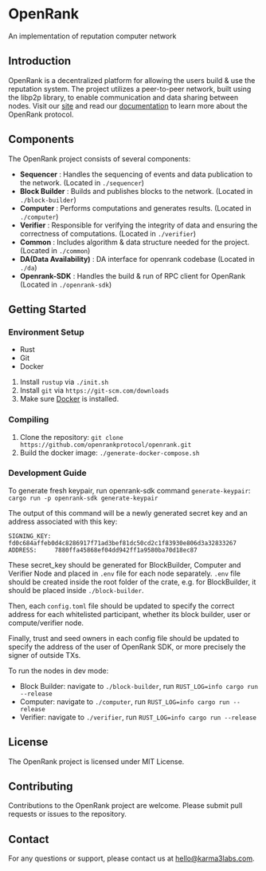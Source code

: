 # OpenRank

An implementation of reputation computer network


## Introduction

OpenRank is a decentralized platform for allowing the users build & use the reputation system. The project utilizes a peer-to-peer network, built using the libp2p library, to enable communication and data sharing between nodes.
Visit our [site](https://openrank.com/) and read our [documentation](https://docs.openrank.com/) to learn more about the OpenRank protocol.

## Components

The OpenRank project consists of several components:

- **Sequencer** : Handles the sequencing of events and data publication to the network. (Located in `./sequencer`)
- **Block Builder** : Builds and publishes blocks to the network. (Located in `./block-builder`)
- **Computer** : Performs computations and generates results. (Located in `./computer`)
- **Verifier** : Responsible for verifying the integrity of data and ensuring the correctness of computations. (Located in `./verifier`)
- **Common** : Includes algorithm & data structure needed for the project.  (Located in `./common`)
- **DA(Data Availability)** : DA interface for openrank codebase (Located in `./da`)
- **Openrank-SDK** : Handles the build & run of RPC client for OpenRank (Located in `./openrank-sdk`)

## Getting Started

### Environment Setup
- Rust
- Git
- Docker

1. Install `rustup` via `./init.sh`
2. Install `git` via `https://git-scm.com/downloads`
3. Make sure [Docker](https://docker.com) is installed.

### Compiling
1. Clone the repository: `git clone https://github.com/openrankprotocol/openrank.git`
2. Build the docker image: `./generate-docker-compose.sh`

### Development Guide

To generate fresh keypair, run openrank-sdk command `generate-keypair`:
`cargo run -p openrank-sdk generate-keypair`

The output of this command will be a newly generated secret key and an address associated with this key:
```
SIGNING_KEY: fd0c684affeb0d4c8286917f71ad3bef81dc50cd2c1f83930e806d3a32833267
ADDRESS:     7880ffa45868ef04dd942ff1a9580ba70d18ec87
```

These secret_key should be generated for BlockBuilder, Computer and Verifier Node and placed in `.env` file for each node separately. `.env` file should be created inside the root folder of the crate, e.g. for BlockBuilder, it should be placed inside `./block-builder`.

Then, each `config.toml` file should be updated to specify the correct address for each whitelisted participant, whether its block builder, user or compute/verifier node.

Finally, trust and seed owners in each config file should be updated to specify the address of the user of OpenRank SDK, or more precisely the signer of outside TXs.

To run the nodes in dev mode:
- Block Builder: navigate to `./block-builder`, run `RUST_LOG=info cargo run --release`
- Computer: navigate to `./computer`, run `RUST_LOG=info cargo run --release`
- Verifier: navigate to `./verifier`, run `RUST_LOG=info cargo run --release`

## License

The OpenRank project is licensed under MIT License.

## Contributing

Contributions to the OpenRank project are welcome. Please submit pull requests or issues to the repository.

## Contact

For any questions or support, please contact us at [hello@karma3labs.com](mailto:hello@karma3labs.com).
